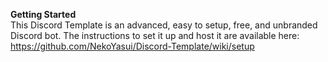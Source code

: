 **Getting Started**  
This Discord Template is an advanced, easy to setup, free, and unbranded Discord bot. The instructions to set it up and host it are available here: https://github.com/NekoYasui/Discord-Template/wiki/setup
